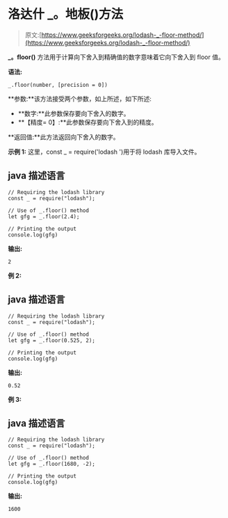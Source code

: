 # 洛达什 _。地板()方法

> 原文:[https://www.geeksforgeeks.org/lodash-_-floor-method/](https://www.geeksforgeeks.org/lodash-_-floor-method/)

**_。floor()** 方法用于计算向下舍入到精确值的数字意味着它向下舍入到 floor 值。

**语法:**

```
_.floor(number, [precision = 0])
```

**参数:**该方法接受两个参数，如上所述，如下所述:

*   **数字:**此参数保存要向下舍入的数字。
*   **【精度= 0】:**此参数保存要向下舍入到的精度。

**返回值:**此方法返回向下舍入的数字。

**示例 1:** 这里，const _ = require('lodash ')用于将 lodash 库导入文件。

## java 描述语言

```
// Requiring the lodash library  
const _ = require("lodash"); 

// Use of _.floor() method 
let gfg = _.floor(2.4);

// Printing the output  
console.log(gfg)
```

**输出:**

```
2
```

**例 2:**

## java 描述语言

```
// Requiring the lodash library  
const _ = require("lodash"); 

// Use of _.floor() method 
let gfg = _.floor(0.525, 2);

// Printing the output  
console.log(gfg)
```

**输出:**

```
0.52
```

**例 3:**

## java 描述语言

```
// Requiring the lodash library  
const _ = require("lodash"); 

// Use of _.floor() method 
let gfg = _.floor(1680, -2);

// Printing the output  
console.log(gfg)
```

**输出:**

```
1600
```